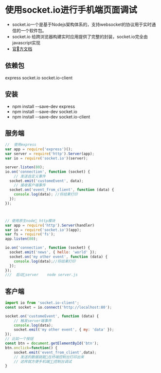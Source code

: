 # 使用socket.io进行手机端页面调试
- socket.io一个是基于Nodejs架构体系的，支持websocket的协议用于实时通信的一个软件包。
- socket.io 给跨浏览器构建实时应用提供了完整的封装，socket.io完全由javascript实现
- [官方文档](https://socket.io/docs/)

## 依赖包
express socket.io socket.io-client
## 安装
- npm install --save-dev express
- npm install --save-dev socket.io
- npm install --save-dev socket.io-client


## 服务端
``` javascript
//  使用express
var app = require('express')();
var server = require('http').Server(app);
var io = require('socket.io')(server);

server.listen(80);
io.on('connection', function (socket) {
	// 发送自定义事件
  socket.emit('customeEvent', data);
	// 接收客户端事件
  socket.on('event_from_client', function (data) {
    console.log(data); //将结果打印
  });
});



// 使用原生node http模块
var app = require('http').Server(handler)
var io = require('socket.io')(app);
var fs = require('fs');
app.listen(80);

io.on('connection', function (socket) {
  socket.emit('news', { hello: 'world' });
  socket.on('my other event', function (data) {
    console.log(data);//将结果打印
  });
});
///  启动server    node server.js
````

## 客户端
``` javascript
import io from 'socket.io-client';
const socket = io.connect('http://localhost:80');

socket.on('customeEvent', function (data) {
	// 触发server端事件
	console.log(data);
	socket.emit('my other event', { my: 'data' });
});
// 比如一个按钮
const btn = document.getElementById('btn');
btn.onclick=function() {
	socket.emit('event_from_client',data);
	// 发送的数据就能在终端控制台打印出来  
	// 这样就方便手机端控制台调试
}
```

